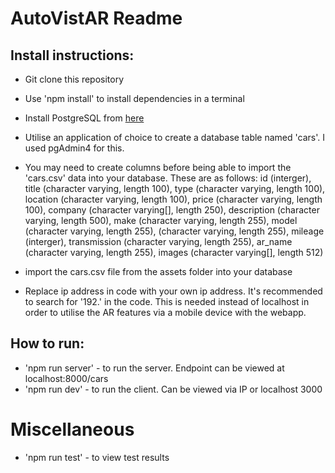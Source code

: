 # AutoVistAR Readme
## Install instructions:
- Git clone this repository 
- Use 'npm install' to install dependencies in a terminal

- Install PostgreSQL from [here](https://www.postgresql.org/)
- Utilise an application of choice to create a database table named 'cars'. I used pgAdmin4 for this.
- You may need to create columns before being able to import the 'cars.csv' data into your database. These are as follows:
id (interger), title (character varying, length 100), type (character varying, length 100), location (character varying, length 100), price (character varying, length 100), company (character varying[], length 250), description (character varying, length 500), make (character varying, length 255), model (character varying, length 255), (character varying, length 255), mileage (interger), transmission (character varying, length 255), ar_name (character varying, length 255), images (character varying[], length 512)
- import the cars.csv file from the assets folder into your database

-  Replace ip address in code with your own  ip address. It's recommended to search for '192.' in the code.
This is needed instead of localhost in order to utilise the AR features via a mobile device with the webapp.

## How to run:
- 'npm run server' - to run the server. Endpoint can be viewed at localhost:8000/cars
- 'npm run dev' - to run the client. Can be viewed via IP or localhost 3000

# Miscellaneous
- 'npm run test' - to view test results
